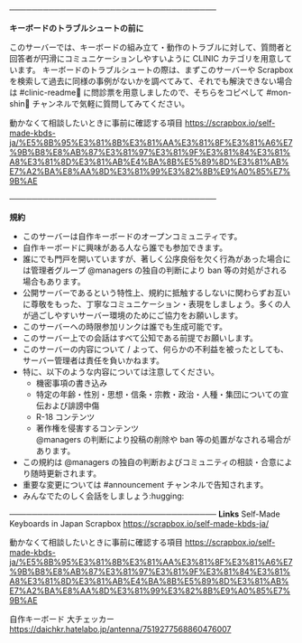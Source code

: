 ─────────────────────────────────────

**キーボードのトラブルシュートの前に**

このサーバーでは、キーボードの組み立て・動作のトラブルに対して、質問者と回答者が円滑にコミュニケーションしやすいように CLINIC カテゴリを用意しています。 キーボードのトラブルシュートの際は、まずこのサーバーや Scrapbox を検索して過去に同様の事例がないかを調べてみて、それでも解決できない場合は #clinic-readme🔰 に問診票を用意しましたので、そちらをコピペして #mon-shin🔰 チャンネルで気軽に質問してみてください。

動かなくて相談したいときに事前に確認する項目
https://scrapbox.io/self-made-kbds-ja/%E5%8B%95%E3%81%8B%E3%81%AA%E3%81%8F%E3%81%A6%E7%9B%B8%E8%AB%87%E3%81%97%E3%81%9F%E3%81%84%E3%81%A8%E3%81%8D%E3%81%AB%E4%BA%8B%E5%89%8D%E3%81%AB%E7%A2%BA%E8%AA%8D%E3%81%99%E3%82%8B%E9%A0%85%E7%9B%AE

─────────────────────────────────────

**規約**

- このサーバーは自作キーボードのオープンコミュニティです。
- 自作キーボードに興味がある人なら誰でも参加できます。
- 誰にでも門戸を開いていますが、著しく公序良俗を欠く行為があった場合には管理者グループ @managers の独自の判断により ban 等の対処がされる場合もあります。
- 公開サーバーであるという特性上、規約に抵触するしないに関わらずお互いに尊敬をもった、丁寧なコミュニケーション・表現をしましょう。多くの人が過ごしやすいサーバー環境のためにご協力をお願いします。
- このサーバーへの時限参加リンクは誰でも生成可能です。
- このサーバー上での会話はすべて公知である前提でお願いします。
- このサーバーの内容について / よって、何らかの不利益を被ったとしても、サーバー管理者は責任を負いかねます。
- 特に、以下のような内容については注意してください。
  - 機密事項の書き込み
  - 特定の年齢・性別・思想・信条・宗教・政治・人種・集団についての宣伝および誹謗中傷
  - R-18 コンテンツ
  - 著作権を侵害するコンテンツ  
 @managers の判断により投稿の削除や ban 等の処置がなされる場合があります。
- この規約は @managers の独自の判断およびコミュニティの相談・合意により随時更新されます。
- 重要な変更については #announcement チャンネルで告知されます。
- みんなでたのしく会話をしましょう:hugging:

─────────────────────────────────────
**Links**
Self-Made Keyboards in Japan Scrapbox
https://scrapbox.io/self-made-kbds-ja/  

動かなくて相談したいときに事前に確認する項目
https://scrapbox.io/self-made-kbds-ja/%E5%8B%95%E3%81%8B%E3%81%AA%E3%81%8F%E3%81%A6%E7%9B%B8%E8%AB%87%E3%81%97%E3%81%9F%E3%81%84%E3%81%A8%E3%81%8D%E3%81%AB%E4%BA%8B%E5%89%8D%E3%81%AB%E7%A2%BA%E8%AA%8D%E3%81%99%E3%82%8B%E9%A0%85%E7%9B%AE

自作キーボード 大チェッカー
https://daichkr.hatelabo.jp/antenna/7519277568860476007
